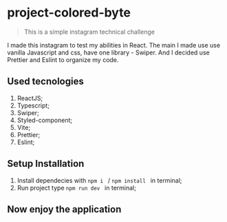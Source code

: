 ﻿# project-colored-byte

> This is a simple instagram technical challenge

I made this instagram to test my abilities in React. The main I made use use vanilla Javascript and css, have one library - Swiper. And I decided use Prettier and Eslint to organize my code.

## Used tecnologies

1. ReactJS;
2. Typescript;
3. Swiper;
4. Styled-component;
5. Vite;
6. Prettier;
7. Eslint;

## Setup Installation

1. Install dependecies with `npm i ` / `npm install ` in terminal;
2. Run project type `npm run dev ` in terminal;

## Now enjoy the application
